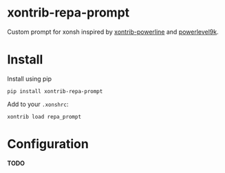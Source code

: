 # xontrib-repa-prompt

Custom prompt for xonsh inspired by [xontrib-powerline](https://github.com/santagada/xontrib-powerline) and [powerlevel9k](https://github.com/bhilburn/powerlevel9k).

# Install

Install using pip

```
pip install xontrib-repa-prompt
```

Add to your `.xonshrc`:

```
xontrib load repa_prompt
```

# Configuration

**TODO**
